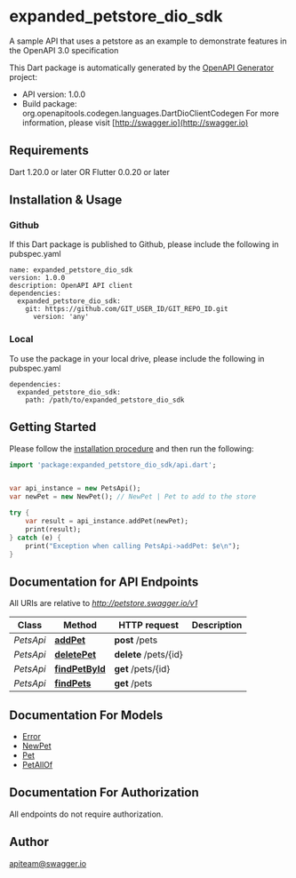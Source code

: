 # expanded_petstore_dio_sdk
A sample API that uses a petstore as an example to demonstrate features in the OpenAPI 3.0 specification

This Dart package is automatically generated by the [OpenAPI Generator](https://openapi-generator.tech) project:

- API version: 1.0.0
- Build package: org.openapitools.codegen.languages.DartDioClientCodegen
For more information, please visit [http://swagger.io](http://swagger.io)

## Requirements

Dart 1.20.0 or later OR Flutter 0.0.20 or later

## Installation & Usage

### Github
If this Dart package is published to Github, please include the following in pubspec.yaml
```
name: expanded_petstore_dio_sdk
version: 1.0.0
description: OpenAPI API client
dependencies:
  expanded_petstore_dio_sdk:
    git: https://github.com/GIT_USER_ID/GIT_REPO_ID.git
      version: 'any'
```

### Local
To use the package in your local drive, please include the following in pubspec.yaml
```
dependencies:
  expanded_petstore_dio_sdk:
    path: /path/to/expanded_petstore_dio_sdk
```

## Getting Started

Please follow the [installation procedure](#installation--usage) and then run the following:

```dart
import 'package:expanded_petstore_dio_sdk/api.dart';


var api_instance = new PetsApi();
var newPet = new NewPet(); // NewPet | Pet to add to the store

try {
    var result = api_instance.addPet(newPet);
    print(result);
} catch (e) {
    print("Exception when calling PetsApi->addPet: $e\n");
}

```

## Documentation for API Endpoints

All URIs are relative to *http://petstore.swagger.io/v1*

Class | Method | HTTP request | Description
------------ | ------------- | ------------- | -------------
*PetsApi* | [**addPet**](doc//PetsApi.md#addpet) | **post** /pets | 
*PetsApi* | [**deletePet**](doc//PetsApi.md#deletepet) | **delete** /pets/{id} | 
*PetsApi* | [**findPetById**](doc//PetsApi.md#findpetbyid) | **get** /pets/{id} | 
*PetsApi* | [**findPets**](doc//PetsApi.md#findpets) | **get** /pets | 


## Documentation For Models

 - [Error](doc//Error.md)
 - [NewPet](doc//NewPet.md)
 - [Pet](doc//Pet.md)
 - [PetAllOf](doc//PetAllOf.md)


## Documentation For Authorization

 All endpoints do not require authorization.


## Author

apiteam@swagger.io


